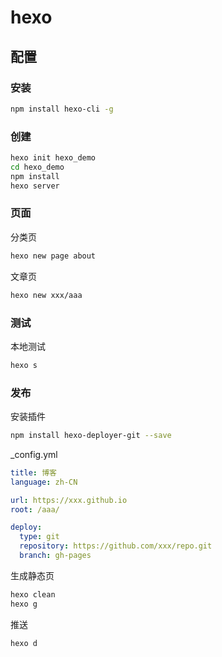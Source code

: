 # hexo

## 配置

### 安装

```sh
npm install hexo-cli -g
```

### 创建

```sh
hexo init hexo_demo
cd hexo_demo
npm install
hexo server
```

### 页面

分类页

```sh
hexo new page about
```

文章页

```sh
hexo new xxx/aaa
```

### 测试

本地测试

```sh
hexo s
```

### 发布

安装插件

```sh
npm install hexo-deployer-git --save
```

\_config.yml

```yaml
title: 博客
language: zh-CN

url: https://xxx.github.io
root: /aaa/

deploy:
  type: git
  repository: https://github.com/xxx/repo.git
  branch: gh-pages
```

生成静态页

```sh
hexo clean
hexo g
```

推送

```sh
hexo d
```
